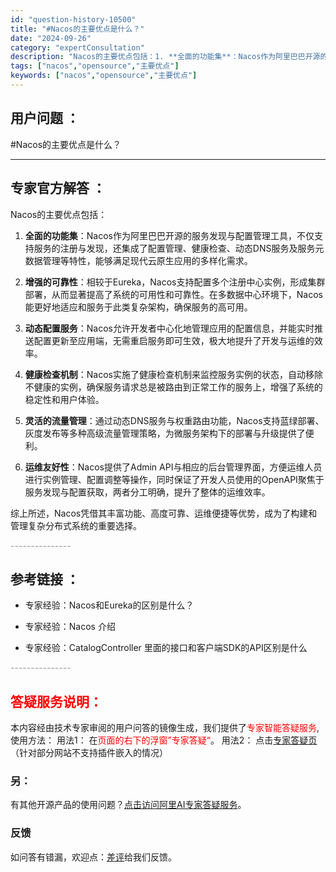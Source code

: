 ```yaml
---
id: "question-history-10500"
title: "#Nacos的主要优点是什么？"
date: "2024-09-26"
category: "expertConsultation"
description: "Nacos的主要优点包括：1. **全面的功能集**：Nacos作为阿里巴巴开源的服务发现与配置管理工具，不仅支持服务的注册与发现，还集成了配置管理、健康检查、动态DNS服务及服务元数据管理等特性，能够满足现代云原生应用的多样化需求。2. **增强的可靠性**：相较于Eureka，Nacos支持配置"
tags: ["nacos","opensource","主要优点"]
keywords: ["nacos","opensource","主要优点"]
---
```


## 用户问题 ： 
 #Nacos的主要优点是什么？  

---------------
## 专家官方解答 ：

Nacos的主要优点包括：

1. **全面的功能集**：Nacos作为阿里巴巴开源的服务发现与配置管理工具，不仅支持服务的注册与发现，还集成了配置管理、健康检查、动态DNS服务及服务元数据管理等特性，能够满足现代云原生应用的多样化需求。

2. **增强的可靠性**：相较于Eureka，Nacos支持配置多个注册中心实例，形成集群部署，从而显著提高了系统的可用性和可靠性。在多数据中心环境下，Nacos能更好地适应和服务于此类复杂架构，确保服务的高可用。

3. **动态配置服务**：Nacos允许开发者中心化地管理应用的配置信息，并能实时推送配置更新至应用端，无需重启服务即可生效，极大地提升了开发与运维的效率。

4. **健康检查机制**：Nacos实施了健康检查机制来监控服务实例的状态，自动移除不健康的实例，确保服务请求总是被路由到正常工作的服务上，增强了系统的稳定性和用户体验。

5. **灵活的流量管理**：通过动态DNS服务与权重路由功能，Nacos支持蓝绿部署、灰度发布等多种高级流量管理策略，为微服务架构下的部署与升级提供了便利。

6. **运维友好性**：Nacos提供了Admin API与相应的后台管理界面，方便运维人员进行实例管理、配置调整等操作，同时保证了开发人员使用的OpenAPI聚焦于服务发现与配置获取，两者分工明确，提升了整体的运维效率。

综上所述，Nacos凭借其丰富功能、高度可靠、运维便捷等优势，成为了构建和管理复杂分布式系统的重要选择。


<font color="#949494">---------------</font> 


## 参考链接 ：

* 专家经验：Nacos和Eureka的区别是什么？ 
 
 * 专家经验：Nacos 介绍 
 
 * 专家经验：CatalogController 里面的接口和客户端SDK的API区别是什么 


 <font color="#949494">---------------</font> 
 


## <font color="#FF0000">答疑服务说明：</font> 

本内容经由技术专家审阅的用户问答的镜像生成，我们提供了<font color="#FF0000">专家智能答疑服务</font>,使用方法：
用法1： 在<font color="#FF0000">页面的右下的浮窗”专家答疑“</font>。
用法2： 点击[专家答疑页](https://answer.opensource.alibaba.com/docs/intro)（针对部分网站不支持插件嵌入的情况）
### 另：


有其他开源产品的使用问题？[点击访问阿里AI专家答疑服务](https://answer.opensource.alibaba.com/docs/intro)。
### 反馈
如问答有错漏，欢迎点：[差评](https://ai.nacos.io/user/feedbackByEnhancerGradePOJOID?enhancerGradePOJOId=13697)给我们反馈。
